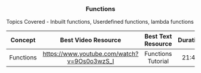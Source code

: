 <h3 align="center"> Functions </h3>

Topics Covered - Inbuilt functions, Userdefined functions, lambda functions

| Concept | Best Video Resource | Best Text Resource | Duration | Prerequisites |
|:-------:| :-----------------: | :----------------: | :------: | :-----------: |
| Functions | https://www.youtube.com/watch?v=9Os0o3wzS_I | Functions Tutorial | 21:47 |  Parameters|
